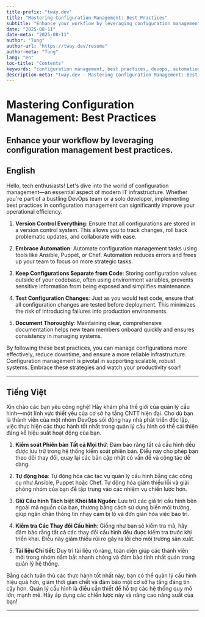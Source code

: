 ```yaml
---
title-prefix: "tway.dev"
title: "Mastering Configuration Management: Best Practices"
subtitle: "Enhance your workflow by leveraging configuration management best practices."
date: "2025-08-11"
date-meta: "2025-08-11"
author: "Tung"
author-url: "https://tway.dev/resume"
author-meta: "Tung"
lang: "en"
toc-title: "Contents"
keywords: "configuration management, best practices, devops, automation, IT management"
description-meta: "tway.dev - Mastering Configuration Management: Best Practices - Enhance your workflow by leveraging configuration management best practices."
---
```


# Mastering Configuration Management: Best Practices
## Enhance your workflow by leveraging configuration management best practices.

## English
Hello, tech enthusiasts! Let's dive into the world of configuration management—an essential aspect of modern IT infrastructure. Whether you're part of a bustling DevOps team or a solo developer, implementing best practices in configuration management can significantly improve your operational efficiency.

1. **Version Control Everything**: Ensure that all configurations are stored in a version control system. This allows you to track changes, roll back problematic updates, and collaborate with ease.

2. **Embrace Automation**: Automate configuration management tasks using tools like Ansible, Puppet, or Chef. Automation reduces errors and frees up your team to focus on more strategic tasks.

3. **Keep Configurations Separate from Code**: Storing configuration values outside of your codebase, often using environment variables, prevents sensitive information from being exposed and simplifies maintenance.

4. **Test Configuration Changes**: Just as you would test code, ensure that all configuration changes are tested before deployment. This minimizes the risk of introducing failures into production environments.

5. **Document Thoroughly**: Maintaining clear, comprehensive documentation helps new team members onboard quickly and ensures consistency in managing systems.

By following these best practices, you can manage configurations more effectively, reduce downtime, and ensure a more reliable infrastructure. Configuration management is pivotal in supporting scalable, robust systems. Embrace these strategies and watch your productivity soar!

---

## Tiếng Việt
Xin chào các bạn yêu công nghệ! Hãy khám phá thế giới của quản lý cấu hình—một lĩnh vực thiết yếu của cơ sở hạ tầng CNTT hiện đại. Cho dù bạn là thành viên của một nhóm DevOps sôi động hay nhà phát triển độc lập, việc thực hiện các thực hành tốt nhất trong quản lý cấu hình có thể cải thiện đáng kể hiệu suất hoạt động của bạn.

1. **Kiểm soát Phiên bản Tất cả Mọi thứ**: Đảm bảo rằng tất cả cấu hình đều được lưu trữ trong hệ thống kiểm soát phiên bản. Điều này cho phép bạn theo dõi thay đổi, quay lại các bản cập nhật có vấn đề và cộng tác dễ dàng.

2. **Tự động hóa**: Tự động hóa các tác vụ quản lý cấu hình bằng các công cụ như Ansible, Puppet hoặc Chef. Tự động hóa giảm thiểu lỗi và giải phóng nhóm của bạn để tập trung vào các nhiệm vụ chiến lược hơn.

3. **Giữ Cấu hình Tách biệt Khỏi Mã Nguồn**: Lưu trữ các giá trị cấu hình bên ngoài mã nguồn của bạn, thường bằng cách sử dụng biến môi trường, giúp ngăn chặn thông tin nhạy cảm bị lộ và đơn giản hóa việc bảo trì.

4. **Kiểm tra Các Thay đổi Cấu hình**: Giống như bạn sẽ kiểm tra mã, hãy đảm bảo rằng tất cả các thay đổi cấu hình đều được kiểm tra trước khi triển khai. Điều này giảm thiểu rủi ro gây ra lỗi cho môi trường sản xuất.

5. **Tài liệu Chi tiết**: Duy trì tài liệu rõ ràng, toàn diện giúp các thành viên mới trong nhóm nắm bắt nhanh chóng và đảm bảo tính nhất quán trong quản lý hệ thống.

Bằng cách tuân thủ các thực hành tốt nhất này, bạn có thể quản lý cấu hình hiệu quả hơn, giảm thời gian chết và đảm bảo một cơ sở hạ tầng đáng tin cậy hơn. Quản lý cấu hình là điều cần thiết để hỗ trợ các hệ thống quy mô lớn, mạnh mẽ. Hãy áp dụng các chiến lược này và nâng cao năng suất của bạn!

---